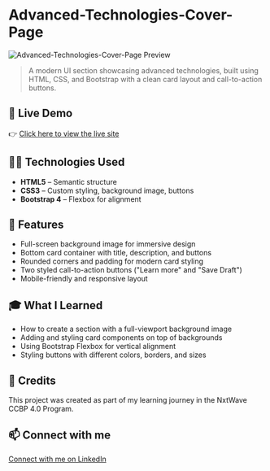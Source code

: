 # Advanced-Technologies-Cover-Page

![Advanced-Technologies-Cover-Page Preview](https://github.com/SouravKumarYadav/Advanced-Technologies-Cover-Page/blob/main/Advance%20Technologies%20CoverPage.png)

> A modern UI section showcasing advanced technologies, built using HTML, CSS, and Bootstrap with a clean card layout and call-to-action buttons.

## 🚀 Live Demo  
👉 [Click here to view the live site](https://souravkumaryadav.github.io/Advanced-Technologies-Cover-Page/)

## 🧑‍💻 Technologies Used  
- **HTML5** – Semantic structure  
- **CSS3** – Custom styling, background image, buttons  
- **Bootstrap 4** – Flexbox for alignment  

## 📄 Features  
- Full-screen background image for immersive design  
- Bottom card container with title, description, and buttons  
- Rounded corners and padding for modern card styling  
- Two styled call-to-action buttons ("Learn more" and "Save Draft")  
- Mobile-friendly and responsive layout  

## 🎓 What I Learned  
- How to create a section with a full-viewport background image  
- Adding and styling card components on top of backgrounds  
- Using Bootstrap Flexbox for vertical alignment  
- Styling buttons with different colors, borders, and sizes  

## 🙌 Credits  
This project was created as part of my learning journey in the NxtWave CCBP 4.0 Program.

## 📫 Connect with me  
[Connect with me on LinkedIn](https://www.linkedin.com/in/sourav-kumar-cs/)
